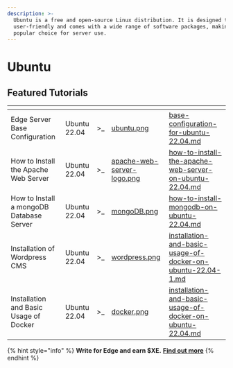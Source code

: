 ```yaml
---
description: >-
  Ubuntu is a free and open-source Linux distribution. It is designed to be
  user-friendly and comes with a wide range of software packages, making it a
  popular choice for server use.
---
```


# Ubuntu

## Featured Tutorials

<table data-view="cards"><thead><tr><th></th><th></th><th></th><th data-hidden data-card-cover data-type="files"></th><th data-hidden data-card-target data-type="content-ref"></th></tr></thead><tbody><tr><td>Edge Server Base Configuration</td><td>Ubuntu 22.04</td><td>>_</td><td><a href="../../../.gitbook/assets/ubuntu.png">ubuntu.png</a></td><td><a href="base-configuration-for-ubuntu-22.04.md">base-configuration-for-ubuntu-22.04.md</a></td></tr><tr><td>How to Install the Apache Web Server</td><td>Ubuntu 22.04</td><td>>_</td><td><a href="../../../.gitbook/assets/apache-web-server-logo.png">apache-web-server-logo.png</a></td><td><a href="how-to-install-the-apache-web-server-on-ubuntu-22.04.md">how-to-install-the-apache-web-server-on-ubuntu-22.04.md</a></td></tr><tr><td>How to Install a mongoDB Database Server</td><td>Ubuntu 22.04</td><td>>_</td><td><a href="../../../.gitbook/assets/mongoDB.png">mongoDB.png</a></td><td><a href="how-to-install-mongodb-on-ubuntu-22.04.md">how-to-install-mongodb-on-ubuntu-22.04.md</a></td></tr><tr><td>Installation of Wordpress CMS</td><td>Ubuntu 22.04</td><td>>_</td><td><a href="../../../.gitbook/assets/wordpress.png">wordpress.png</a></td><td><a href="installation-and-basic-usage-of-docker-on-ubuntu-22.04-1.md">installation-and-basic-usage-of-docker-on-ubuntu-22.04-1.md</a></td></tr><tr><td>Installation and Basic Usage of Docker</td><td>Ubuntu 22.04</td><td>>_</td><td><a href="../../../.gitbook/assets/docker.png">docker.png</a></td><td><a href="installation-and-basic-usage-of-docker-on-ubuntu-22.04.md">installation-and-basic-usage-of-docker-on-ubuntu-22.04.md</a></td></tr></tbody></table>

{% hint style="info" %}
**Write for Edge and earn $XE.** [**Find out more**](../../../getting-started/write-for-edge.md)
{% endhint %}
